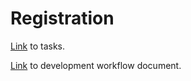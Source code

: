 # Registration

[Link](https://docs.google.com/spreadsheets/d/1DaDwkDuttwQTQldSLlI8hYwEqB6qnpDzibw37Pyp1pc/edit?usp=sharing) to tasks.

[Link](https://docs.google.com/document/d/1DZRgS6NP5bbiChm73t4ST3xn_Dug67T0h0PbNWDlcj8/edit?usp=sharing) to development workflow document.
